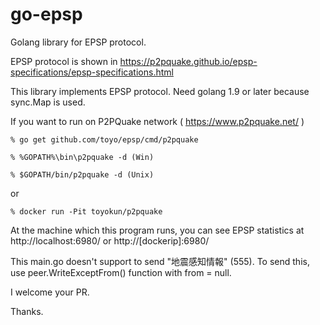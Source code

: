 # go-epsp
Golang library for EPSP protocol.

EPSP protocol is shown in 
https://p2pquake.github.io/epsp-specifications/epsp-specifications.html

This library implements EPSP protocol.
Need golang 1.9 or later because sync.Map is used. 

If you want to run on P2PQuake network ( https://www.p2pquake.net/ )

    % go get github.com/toyo/epsp/cmd/p2pquake

    % %GOPATH%\bin\p2pquake -d (Win)

    % $GOPATH/bin/p2pquake -d (Unix)

or

    % docker run -Pit toyokun/p2pquake

At the machine which this program runs, you can see EPSP statistics at http://localhost:6980/ or http://[dockerip]:6980/

This main.go doesn't support to send "地震感知情報" (555).
To send this, use peer.WriteExceptFrom() function with from = null.

I welcome your PR.

Thanks.


